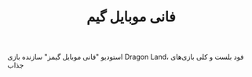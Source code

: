 ﻿---
layout: post
title: فانی موبایل گیم
name_en: funnymobilegames
company_slug: funnymobilegames
logo: 
cover: 
company_count:
founded:
location: ""
total_review: 
total_interview: 
salary_avg: 
salary_min: 
salary_max: 
rate: 
view_count: 
industry: کامپیوتر، فناوری اطلاعات و اینترنت
city: تهران, تهران
size_en: S
size: 11-50 نفر
site: http://funnymobilegames.com
---

استودیو "فانی موبایل گیمز" سازنده بازی Dragon Land، فود بلست و کلی بازی‌های جذاب